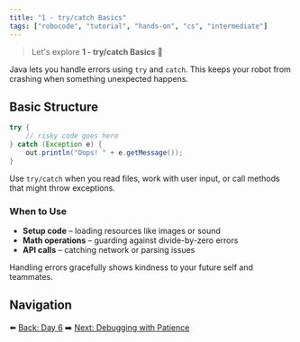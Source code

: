 ```yaml
---
title: "1 - try/catch Basics"
tags: ["robocode", "tutorial", "hands-on", "cs", "intermediate"]
---
```


> Let's explore **1 - try/catch Basics** 🤖

Java lets you handle errors using `try` and `catch`. This keeps your robot from crashing when something unexpected happens.

## Basic Structure

```java
try {
    // risky code goes here
} catch (Exception e) {
    out.println("Oops! " + e.getMessage());
}
```

Use `try/catch` when you read files, work with user input, or call methods that might throw exceptions.

### When to Use

- **Setup code** – loading resources like images or sound
- **Math operations** – guarding against divide-by-zero errors
- **API calls** – catching network or parsing issues

Handling errors gracefully shows kindness to your future self and teammates.

## Navigation

⬅️ [Back: Day 6](/robocode/Day-6/index)
➡️ [Next: Debugging with Patience](/robocode/Day-7/01_basic_debugging)
